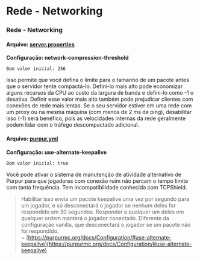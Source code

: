 # Rede - Networking

### Rede - Networking

#### Arquivo: [server.properties](https://minecraft.fandom.com/wiki/Server.properties)

**Configuração: network-compression-threshold**

`Bom valor inicial: 256`

Isso permite que você defina o limite para o tamanho de um pacote antes que o servidor tente compactá-lo. Defini-lo mais alto pode economizar alguns recursos da CPU ao custo da largura de banda e defini-lo como -1 o desativa. Definir esse valor mais alto também pode prejudicar clientes com conexões de rede mais lentas. Se o seu servidor estiver em uma rede com um proxy ou na mesma máquina (com menos de 2 ms de ping), desabilitar isso (-1) será benéfico, pois as velocidades internas da rede geralmente podem lidar com o tráfego descompactado adicional.

#### Arquivo: [purpur.yml](https://purpurmc.org/docs/Configuration/)

**Configuração: use-alternate-keepalive**

`Bom valor inicial: true`

Você pode ativar o sistema de manutenção de atividade alternativo de Purpur para que jogadores com conexão ruim não percam o tempo limite com tanta frequência. Tem incompatibilidade conhecida com TCPShield.

> Habilitar isso envia um pacote keepalive uma vez por segundo para um jogador, e só desconectará o jogador se nenhum deles for respondido em 30 segundos. Responder a qualquer um deles em qualquer ordem manterá o jogador conectado. Diferente da configuração vanilla, que desconectará o jogador se um pacote não foi respondido.\
> \~ [https://purpurmc.org/docs/Configuration/#use-alternate-keepalive](https://purpurmc.org/docs/Configuration/#use-alternate-keepalive)
